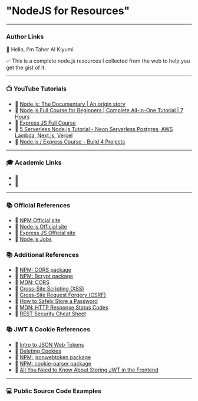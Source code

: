 # "NodeJS for Resources"

---

### Author Links

👋 Hello, I'm Taher Al Kiyumi.

✅  This is a complete node.js resources I collected from the web to help you get the gist of it.

---

### 📺 YouTube Tutorials


- 🔗 [Node.js: The Documentary | An origin story](https://youtu.be/LB8KwiiUGy0?si=eynLoudb7aRHKqH8)
- 🔗 [Node.js Full Course for Beginners | Complete All-in-One Tutorial | 7 Hours](https://youtu.be/f2EqECiTBL8?si=__eBFjKJD80aDu1f)
- 🔗 [Express JS Full Course](https://www.youtube.com/watch?v=nH9E25nkk3I&list=PL9yf8qC8-JSRFegfI4lsaKYJFcfcEe-Uq&index=24&t=33s&pp=gAQBiAQB)
- 🔗 [5 Serverless Node.js Tutorial - Neon Serverless Postgres, AWS Lambda, Next.js, Vercel](https://www.youtube.com/watch?v=cxgAN7T3rq8&list=PL9yf8qC8-JSRFegfI4lsaKYJFcfcEe-Uq&index=20&t=2402s&pp=gAQBiAQB)
- 🔗 [Node.js / Express Course - Build 4 Projects](https://youtu.be/qwfE7fSVaZM?si=rrUjcclLtupnSh16)
 
---

### 🎓 Academic Links

- 🔗
- 🔗

---

### 📚 Official References

- 🔗 [NPM Official site](https://www.npmjs.com/)
- 🔗 [Node.js Official site](https://nodejs.org/)
- 🔗 [Express JS Official site](https://expressjs.com/)
- 🔗 [Node.js Jobs](https://www.ziprecruiter.com/candidate/search?search=node&location=)


### 📚 Additional References

- 🔗 [NPM: CORS package](https://www.npmjs.com/package/cors)
- 🔗 [NPM: Bcrypt package](https://www.npmjs.com/package/bcrypt)
- 🔗 [MDN: CORS](https://developer.mozilla.org/en-US/docs/Web/HTTP/CORS)
- 🔗 [Cross-Site Scripting (XSS)](https://owasp.org/www-community/attacks/xss/)
- 🔗 [Cross-Site Request Forgery (CSRF)](https://owasp.org/www-community/attacks/csrf)
- 🔗 [How to Safely Store a Password](https://codahale.com/how-to-safely-store-a-password/)
- 🔗 [MDN: HTTP Response Status Codes](https://developer.mozilla.org/en-US/docs/Web/HTTP/Status)
- 🔗 [REST Security Cheat Sheet](https://cheatsheetseries.owasp.org/cheatsheets/REST_Security_Cheat_Sheet.html)

### 📚 JWT & Cookie References

- 🔗 [Intro to JSON Web Tokens](https://jwt.io/introduction)
- 🔗 [Deleting Cookies](http://expressjs.com/en/api.html#res.clearCookie)
- 🔗 [NPM: jsonwebtoken package](https://www.npmjs.com/package/jsonwebtoken)
- 🔗 [NPM: cookie-parser package](https://www.npmjs.com/package/cookie-parser)
- 🔗 [All You Need to Know About Storing JWT in the Frontend](https://dev.to/cotter/localstorage-vs-cookies-all-you-need-to-know-about-storing-jwt-tokens-securely-in-the-front-end-15id)

---

### 💻 Public Source Code Examples
 
